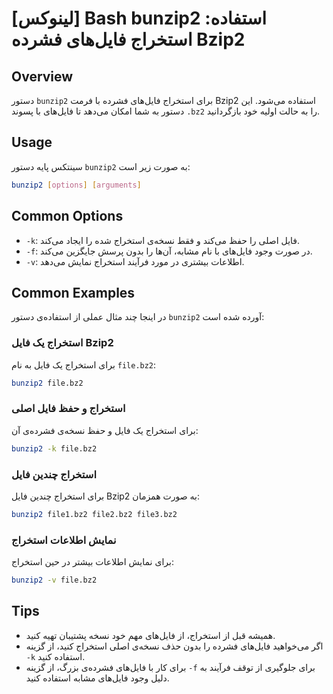 # [لینوکس] Bash bunzip2 استفاده: استخراج فایل‌های فشرده Bzip2

## Overview
دستور `bunzip2` برای استخراج فایل‌های فشرده با فرمت Bzip2 استفاده می‌شود. این دستور به شما امکان می‌دهد تا فایل‌های با پسوند `.bz2` را به حالت اولیه خود بازگردانید.

## Usage
سینتکس پایه دستور `bunzip2` به صورت زیر است:

```bash
bunzip2 [options] [arguments]
```

## Common Options
- `-k`: فایل اصلی را حفظ می‌کند و فقط نسخه‌ی استخراج شده را ایجاد می‌کند.
- `-f`: در صورت وجود فایل‌های با نام مشابه، آن‌ها را بدون پرسش جایگزین می‌کند.
- `-v`: اطلاعات بیشتری در مورد فرآیند استخراج نمایش می‌دهد.

## Common Examples
در اینجا چند مثال عملی از استفاده‌ی دستور `bunzip2` آورده شده است:

### استخراج یک فایل Bzip2
برای استخراج یک فایل به نام `file.bz2`:

```bash
bunzip2 file.bz2
```

### استخراج و حفظ فایل اصلی
برای استخراج یک فایل و حفظ نسخه‌ی فشرده‌ی آن:

```bash
bunzip2 -k file.bz2
```

### استخراج چندین فایل
برای استخراج چندین فایل Bzip2 به صورت همزمان:

```bash
bunzip2 file1.bz2 file2.bz2 file3.bz2
```

### نمایش اطلاعات استخراج
برای نمایش اطلاعات بیشتر در حین استخراج:

```bash
bunzip2 -v file.bz2
```

## Tips
- همیشه قبل از استخراج، از فایل‌های مهم خود نسخه پشتیبان تهیه کنید.
- اگر می‌خواهید فایل‌های فشرده را بدون حذف نسخه‌ی اصلی استخراج کنید، از گزینه `-k` استفاده کنید.
- برای کار با فایل‌های فشرده‌ی بزرگ، از گزینه `-f` برای جلوگیری از توقف فرآیند به دلیل وجود فایل‌های مشابه استفاده کنید.